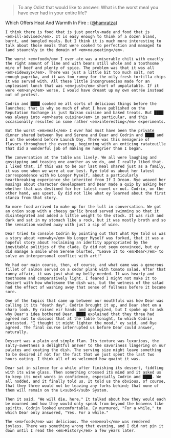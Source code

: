 ---
---


> To any Odist that would like to answer: What is the worst meal you have ever had in your entire life?

Which Offers Heat And Warmth In Fire
:   ([@hamratza](https://cohost.org/hamratza))

    I think there is food that is just poorly-made and food that is <em>ill-advised</em>. It is easy enough to think of a dozen bland, burnt, and bungled meals. But I think it is much more interesting to talk about those meals that were cooked to perfection and managed to land staunchly in the domain of <em>nauseating</em>.

    The worst <em>food</em> I ever ate was a miserable chili with exactly the right amount of lime and with beans still whole and a toothsome mire of beef and plenty of spice. The problem was that it was all <em>sideways</em>. There was just a little bit too much salt, not enough paprika, and it was too runny for the oily-fresh tortilla chips it was served with. All these little incongruencies made for an unpleasant lunch that was <em>just</em> short of unpalatable. If it were <em>any</em> worse, I would have dreamt up my own entrée instead out of protest.

    Codrin and ████ cooked me all sorts of delicious things before the launches; that is why so much of what I have published on the Reputation Exchange is just Balkan cuisine and baked treats. But ████ was always into <em>haute cuisine</em> in particular, and this occasionally resulted in some rather <em>interesting</em> experiments.

    But the worst <em>meal</em> I ever had must have been the private dinner shared between Rye and Serene and Dear and Codrin and ████ and I on the weekend before Launch Day. There was this menagerie of flavors throughout the evening, beginning with an enticing ratatouille that did a wonderful job of making me hungrier than I began.

    The conversation at the table was lively. We all were laughing and gossipping and teasing one another as we do, and I really liked that. I liked that, if this was to be our last meal shared just as a family, it was one when we were at our best. Rye told us about her latest correspondence with No Longer Myself, about a particularly heartbreaking experience she inherited from If I Dream. Rye weaved her musings about character development and Dear made a quip by asking her whether that was destined for her latest novel or not. Codrin, on the other hand, was upset. Ey did not like what ey learned about the first stanza from that story.

    So more food arrived to make up for the lull in conversation. We got an onion soup with a cheesy garlic bread served swimming so that it disintegrated and added a little weight to the stock. It was rich and dark and sat in my stomach like a rock, but it was mostly broth and so the sensation washed away with just a sip of wine.

    Dear tried to console Codrin by pointing out that what Rye told us was a story about <em>why</em> No Longer Myself was forked, that it was a hopeful story about reclaiming an identity appropriated by the inevitable politics of the clade. Ey did not seem convinced, but ey did manage a smile when Serene blurted, "Leave it to <em>Dear</em> to solve an interpersonal conflict with art!"

    We had our main course, then, of course, and what came was a generous fillet of salmon served on a cedar plank with tomato salad. After that runny affair, it was just what my belly needed. It was hearty and toothsome and comparatively light. I feared I might not make it to dessert with how wholesome the dish was, but the wetness of the salad had the effect of washing away that sense of fullness before it became sore.

    One of the topics that came up between our mouthfuls was how Dear was calling it its "death day". Codrin brought it up, and Dear shot em a sharp look. Ey raised eir hands and apologized, but I spoke up to ask why Dear's idea bothered Dear. ████ explained that they three had agreed not to discuss that at the table tonight, to which Codrin protested. "I thought it might lighten the mood," ey said, and Rye agreed. The final course interrupted us before Dear could answer, naturally.

    Dessert was a plain and simple flan. Its texture was luxurious, the salty-sweetness a delightful answer to the savoriness lingering on our palates and coating the dish. The serving size might leave something to be desired if not for the fact that we just spent the last two hours eating. I think all of us welcomed how quaint it was.

    Dear sat in silence for a while after finishing its dessert, fiddling with its wine glass. Then something crossed its mind and it asked us to keep its next words in confidence, especially Codrin and ████. We all nodded, and it finally told us. It told us the obvious, of course, that they three would not be leaving any forks behind; that none of them will remain on the L<sub>5</sub> System.

    Then it said, "We will die, here." It talked about how they would each be mourned and how they would only speak from beyond the heavens like spirits. Codrin looked uncomfortable. Ey murmured, "For a while," to which Dear only answered, "Yes. For a while."

    The <em>food</em> was delicious. The <em>meal</em> was rendered joyless. There was something wrong that evening, and I did not pin it down until I read the <em>History</em> a few years later.
